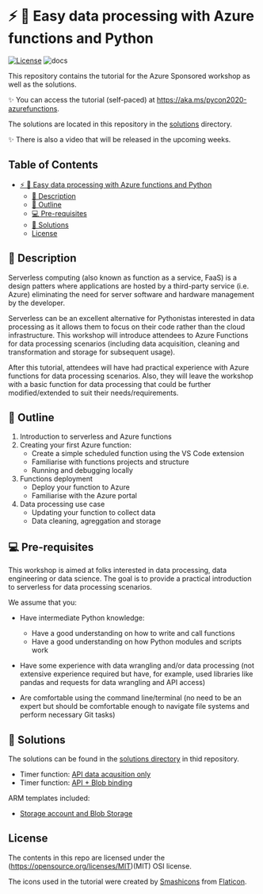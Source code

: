 # ⚡️ 🐍 Easy data processing with Azure functions and Python

[![License](https://img.shields.io/badge/License-MIT-gray.svg?colorA=2D2A56&colorB=7A76C2&style=flat.svg)]((https://opensource.org/licenses/MIT))
![docs](https://github.com/trallard/pycon2020-azure-functions/workflows/docs/badge.svg)

This repository contains the tutorial for the Azure Sponsored workshop as well as the solutions.

:sparkles: You can access  the tutorial (self-paced) at <https://aka.ms/pycon2020-azurefunctions>.

The solutions are located in this repository in the [solutions](./solutions) directory.

:sparkles: There is also a video that will be released in the upcoming weeks.

## Table of Contents
- [⚡️ 🐍 Easy data processing with Azure functions and Python](#️--easy-data-processing-with-azure-functions-and-python)
  - [📝 Description](#-description)
  - [🔖 Outline](#-outline)
  - [💻 Pre-requisites](#-pre-requisites)
  - [👀 Solutions](#-solutions)
  - [License](#license)

## 📝 Description

Serverless computing (also known as function as a service, FaaS) is a design patters where applications are hosted by a third-party service (i.e. Azure) eliminating the need for server software and hardware management by the developer.  

Serverless can be an excellent alternative for Pythonistas interested in data processing as it allows them to focus on their code rather than the cloud infrastructure. This workshop will introduce attendees to Azure Functions for data processing scenarios (including data acquisition, cleaning and transformation and storage for subsequent usage). 

After this tutorial, attendees will have had practical experience with Azure functions for data processing scenarios. Also, they will leave the workshop with a basic function for data processing that could be further modified/extended to suit their needs/requirements.

## 🔖 Outline

1. Introduction to serverless and Azure functions
2. Creating your first Azure function:
   - Create a simple scheduled function using the VS Code extension
   - Familiarise with functions projects and structure
   - Running and debugging locally
3. Functions deployment
   - Deploy your function to Azure
   - Familiarise with the Azure portal
4. Data processing use case
   - Updating your function to collect data
   - Data cleaning, agreggation and storage


## 💻 Pre-requisites

This workshop is aimed at folks interested in data processing, data engineering 
or data science. The goal is to provide a practical introduction to serverless for data processing scenarios.

We assume that you:

- Have intermediate Python knowledge:
  - Have a good understanding on how to write and call functions
  - Have a good understanding on how Python modules and scripts work

- Have some experience with data wrangling and/or data processing (not extensive experience required but have, for example, used libraries like pandas and requests for data wrangling and API access)

- Are comfortable using the command line/terminal (no need to be an expert but should be comfortable enough to navigate file systems and perform necessary Git tasks)

## 👀 Solutions

The solutions can be found in the [solutions directory](./solutions) in thid repository.

- Timer function: [API data acqusition only](./solutions/01-timer-function-data-acquisition/)
- Timer function: [API + Blob binding](./solutions/02-timer-function-Blob-binding/)
  
ARM templates included:
- [Storage account and Blob Storage](./solutions/../storage-blob-container/azuredeploy.json)


## License

The contents in this repo are licensed under the (https://opensource.org/licenses/MIT)(MIT) OSI license.

The icons used in the tutorial were created by [Smashicons](https://www.flaticon.com/authors/smashicons) from [Flaticon](https://www.flaticon.com/).

